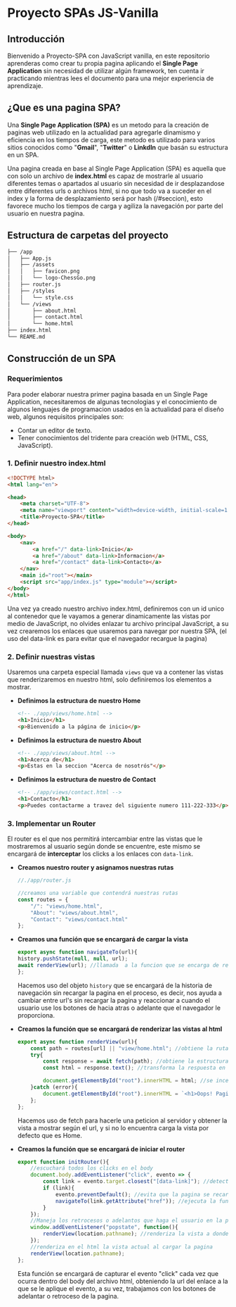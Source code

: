 # Proyecto SPAs JS-Vanilla

## Introducción
Bienvenido a Proyecto-SPA con JavaScript vanilla, en este repositorio aprenderas como crear tu propia pagina aplicando el **Single Page Application** sin necesidad de utilizar algún framework, ten cuenta ir practicando mientras lees el documento para una mejor experiencia de aprendizaje.

## ¿Que es una pagina SPA?
Una **Single Page Application (SPA)** es un metodo para la creación de paginas web utilizado en la actualidad para agregarle dinamismo y eficiencia en los tiempos de carga, este metodo es utilizado para varios sitios conocidos como "**Gmail**", "**Twitter**" o **LinkdIn** que basán su estructura en un SPA.

Una pagina creada en base al Single Page Application (SPA) es aquella que con solo un archivo de **index.html** es capaz de mostrarle al usuario diferentes temas o apartados al usuario sin necesidad de ir desplazandose entre diferentes urls o archivos html, si no que todo va a suceder en el index y la forma de desplazamiento será por hash (/#seccion), esto favorece mucho los tiempos de carga y agiliza la navegación por parte del usuario en nuestra pagina.

## Estructura de carpetas del proyecto
```bash
├── /app
│   ├── App.js
│   ├── /assets
│   │   ├── favicon.png
│   │   └── logo-ChessGo.png
│   ├── router.js
│   ├── /styles
│   │   └── style.css
│   └── /views
│       ├── about.html
│       ├── contact.html
│       └── home.html
├── index.html
└── REAME.md
```

## Construcción de un SPA

### Requerimientos
Para poder elaborar nuestra primer pagina basada en un Single Page Application, necesitaremos de algunas tecnologias y el conocimiento de algunos lenguajes de programacion usados en la actualidad para el diseño web, algunos requisitos principales son:

- Contar un editor de texto.
- Tener conocimientos del tridente para creación web (HTML, CSS, JavaScript).

### 1. Definir nuestro index.html
```html
<!DOCTYPE html>
<html lang="en">

<head>
    <meta charset="UTF-8">
    <meta name="viewport" content="width=device-width, initial-scale=1.0">
    <title>Proyecto-SPA</title>
</head>

<body>
    <nav>
        <a href="/" data-link>Inicio</a>
        <a href="/about" data-link>Informacion</a>
        <a href="/contact" data-link>Contacto</a>
    </nav>
    <main id="root"></main>
    <script src="app/index.js" type="module"></script>
</body>
</html>
```
Una vez ya creado nuestro archivo index.html, definiremos con un id unico al contenedor que le vayamos a generar dinamicamente las vistas por medio de JavaScript, no olvides enlazar tu archivo principal JavaScript, a su vez crearemos los enlaces que usaremos para navegar por nuestra SPA, (el uso del data-link es para evitar que el navegador recargue la pagina)

### 2. Definir nuestras vistas
Usaremos una carpeta especial llamada `views` que va a contener las vistas que renderizaremos en nuestro html, solo definiremos los elementos a mostrar.

- **Definimos la estructura de nuestro Home**
    ```html
    <!-- ./app/views/home.html -->
    <h1>Inicio</h1>
    <p>Bienvenido a la página de inicio</p>
    ```
- **Definimos la estructura de nuestro About**
    ```html
    <!-- ./app/views/about.html -->
    <h1>Acerca de</h1>
    <p>Estas en la seccion "Acerca de nosotrós"</p>
    ```
- **Definimos la estructura de nuestro de Contact**
    ```html
    <!-- ./app/views/contact.html -->
    <h1>Contacto</h1>
    <p>Puedes contactarme a travez del siguiente numero 111-222-333</p>
    ```

### 3. Implementar un Router
El router es el que nos permitirá intercambiar entre las vistas que le mostraremos al usuario según donde se encuentre, este mismo se encargará de **interceptar** los clicks a los enlaces con `data-link`.

- **Creamos nuestro router y asignamos nuestras rutas**
    ```javascript
    //./app/router.js

    //creamos una variable que contendrá nuestras rutas
    const routes = {
        "/": "views/home.html",
        "About": "views/about.html",
        "Contact": "views/contact.html"
    };
    ```
- **Creamos una función que se encargará de cargar la vista**
    ```javascript
    export async function navigateTo(url){
    history.pushState(null, null, url);
    await renderView(url); //llamada  a la funcion que se encarga de renderizar esa ruta
    };
    ```
    Hacemos uso del objeto `history` que se encargará de la historia de navegación sin recargar la pagina en el proceso, es decir, nos ayuda a cambiar entre url's sin recargar la pagina y reaccionar a cuando el usuario use los botones de hacia atras o adelante que el navegador le proporciona.
- **Creamos la función que se encargará de renderizar las vistas al html**
    ```javascript
    export async function renderView(url){
        const path = routes[url] || "view/home.html"; //obtiene la ruta a renderizar, la vista por defecto siempre será la de Home
        try{
            const response = await fetch(path); //obtiene la estructura de la ruta
            const html = response.text(); //transforma la respuesta en tipo texto

            document.getElementById("root").innerHTML = html; //se incerta al html la respuesta ya convertida
        }catch (error){
            document.getElementById("root").innerHTML = `<h1>Oops! Pagina no encontrada.</h1>`;
        };
    };
    ```
    Hacemos uso de fetch para hacerle una peticion al servidor y obtener la vista a mostrar según el url, y si no lo encuentra carga la vista por defecto que es Home.

- **Creamos la función que se encargará de iniciar el router**
    ```javascript
    export function initRouter(){
        //escuchará todos los clicks en el body
        document.body.addEventListener("click", evento => {
            const link = evento.target.closest("[data-link]"); //detecta si se le hizo click a los enlaces con data-link
            if (link){
                evento.preventDefault(); //evita que la pagina se recargue cuando el usuario hace click en los enlaces
                navigateTo(link.getAttribute("href")); //ejecuta la funcion de navegacion para el enlace obtenido con el atributo "href"
            }
        });
        //Maneja los retrocesos o adelantos que haga el usuario en la pagina
        window.addEventListener("popstate", function(){
            renderView(location.pathname); //renderiza la vista a donde este retroceda o se adelante
        });
        //renderiza en el html la vista actual al cargar la pagina
        renderView(location.pathname);
    };
    ```
    Esta función se encargará de capturar el evento "click" cada vez que ocurra dentro del body del archivo html, obteniendo la url del enlace a la que se le aplique el evento, a su vez, trabajamos con los botones de adelantar o retroceso de la pagina.
